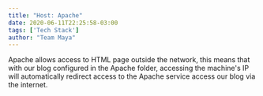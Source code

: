 ```yaml
---
title: "Host: Apache"
date: 2020-06-11T22:25:58-03:00
tags: ['Tech Stack']
author: "Team Maya"
---
```


Apache allows access to HTML page outside the network, this means that with our blog configured in the Apache folder, accessing the machine's IP will automatically
redirect access to the Apache service access our blog via the internet.
